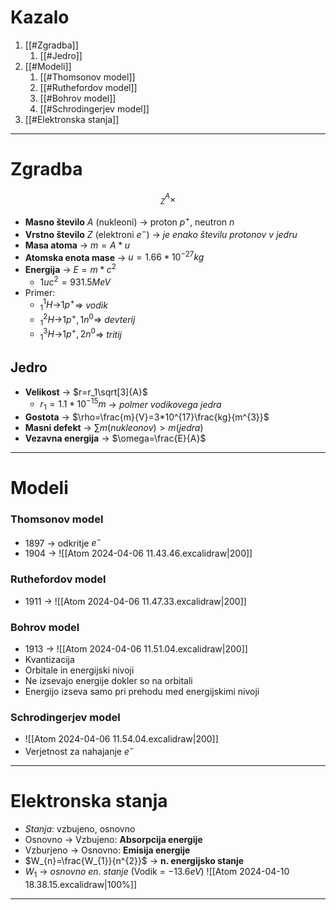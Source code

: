 # Kazalo
1. [[#Zgradba]]
	1. [[#Jedro]]
2. [[#Modeli]]
	1. [[#Thomsonov model]]
	2. [[#Ruthefordov model]]
	3. [[#Bohrov model]]
	4. [[#Schrodingerjev model]]
3. [[#Elektronska stanja]]
---
# Zgradba
$$^A_Z\times$$
- **Masno število** $A$ (nukleoni) -> proton $p^{+}$, neutron $n$
- **Vrstno število** $Z$ (elektroni $e^{-}$) -> *je enako številu protonov v jedru*
- **Masa atoma** -> $m=A*u$
- **Atomska enota mase** -> $u=1.66*10^{-27}kg$
- **Energija** -> $E=m*c^{2}$
	- $1uc^2=931.5MeV$
- Primer:
	- $^1_1H$->$1p^{+}$=> *vodik*
	- $^2_1H$->$1p^{+}, 1n^{0}$=> *devterij*
	- $^3_1H$->$1p^{+}, 2n^{0}$=> *tritij*
## Jedro
- **Velikost** -> $r=r_1\sqrt[3]{A}$
	- $r_1=1.1*10^{-15}m$ -> *polmer vodikovega jedra*
- **Gostota** -> $\rho=\frac{m}{V}=3*10^{17}\frac{kg}{m^{3}}$
- **Masni defekt** -> $\sum m(nukleonov)\gt m(jedra)$
- **Vezavna energija** -> $\omega=\frac{E}{A}$
---
# Modeli
### Thomsonov model
- 1897 -> odkritje $e^{-}$
- 1904 -> ![[Atom 2024-04-06 11.43.46.excalidraw|200]]
### Ruthefordov model
- 1911 -> ![[Atom 2024-04-06 11.47.33.excalidraw|200]]
### Bohrov model
- 1913 -> ![[Atom 2024-04-06 11.51.04.excalidraw|200]]
- Kvantizacija
- Orbitale in energijski nivoji
- Ne izsevajo energije dokler so na orbitali
- Energijo izseva samo pri prehodu med energijskimi nivoji
### Schrodingerjev model
- ![[Atom 2024-04-06 11.54.04.excalidraw|200]]
- Verjetnost za nahajanje $e^{-}$
---
# Elektronska stanja
- *Stanja*: vzbujeno, osnovno
- Osnovno -> Vzbujeno: **Absorpcija energije**
- Vzburjeno -> Osnovno: **Emisija energije**
- $W_{n}=\frac{W_{1}}{n^{2}}$ -> **n. energijsko stanje**
- $W_{1}$ -> *osnovno en. stanje* (Vodik = $-13.6eV$)
![[Atom 2024-04-10 18.38.15.excalidraw|100%]]
---